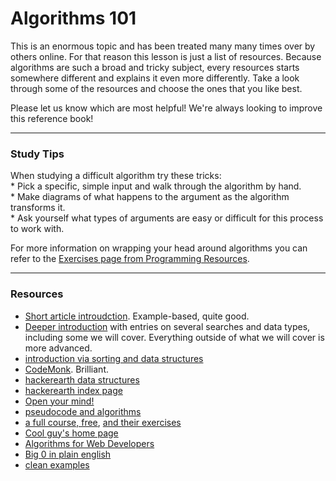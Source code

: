 # Algorithms 101
This is an enormous topic and has been treated many many times over by others online. For that reason this lesson is just a list of resources.  Because algorithms are such a broad and tricky subject, every resources starts somewhere different and explains it even more differently.  Take a look through some of the resources and choose the ones that you like best.  

Please let us know which are most helpful! We're always looking to improve this reference book!

___  
### Study Tips
 
When studying a difficult algorithm try these tricks:  
	* Pick a specific, simple input and walk through the algorithm by hand.  
	* Make diagrams of what happens to the argument as the algorithm transforms it.  
	* Ask yourself what types of arguments are easy or difficult for this process to work with.

For more information on wrapping your head around algorithms you can refer to the [Exercises page from Programming Resources](https://elewa-academy.github.io/General-Resources/programming-resources/exercises.html).  
___
### Resources

* [Short article introudction](https://code.tutsplus.com/tutorials/understanding-the-principles-of-algorithm-design--net-26561).  Example-based, quite good.
* [Deeper introduction](http://algorithms.openmymind.net) with entries on several searches and data types, including some we will cover.  Everything outside of what we will cover is more advanced.
* [introduction via sorting and data structures](https://medium.com/@yanganif/tackling-javascript-algorithms-66f1ac9770dc)
* [CodeMonk](https://www.hackerearth.com/fr/practice/codemonk/).  Brilliant.
* [hackerearth data structures](https://www.hackerearth.com/fr/practice/data-structures/arrays/1-d/tutorial/)
* [hackerearth index page](https://www.hackerearth.com/fr/practice/)    
* [Open your mind!](http://algorithms.openmymind.net)  
* [pseudocode and algorithms](https://www.youtube.com/watch?v=6hfOvs8pY1k) 
* [a full course, free](https://www.rithmschool.com/courses/javascript-computer-science-fundamentals), [and their exercises](https://github.com/rithmschool/javascript_computer_science_exercises)  
* [Cool guy's home page](http://tivrama.github.io)  
* [Algorithms for Web Developers](http://giocc.com/a-gentle-introduction-to-algorithms-for-web-developers.html)
* [Big 0 in plain english](http://stackoverflow.com/questions/487258/plain-english-explanation-of-big-o)  
* [clean examples](https://github.com/LindsayElia/algoClass)